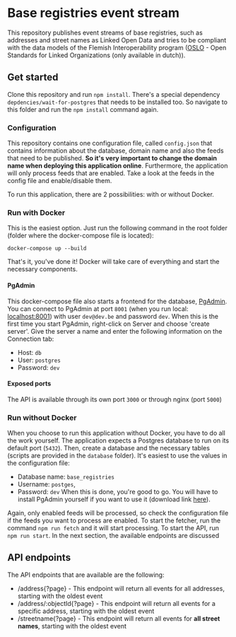 # Base registries event stream

This repository publishes event streams of base registries, such as addresses and street names as Linked Open Data and tries to be compliant with the data models of the Flemish Interoperability program ([OSLO](https://data.vlaanderen.be/) - Open Standards for Linked Organizations (only available in dutch)).

## Get started

Clone this repository and run `npm install`. There's a special dependency `depdencies/wait-for-postgres` that needs to be installed too. So navigate to this folder and run the `npm install` command again.

### Configuration

This repository contains one configuration file, called `config.json` that contains information about the database, domain name and also the feeds that need to be published. **So it's very important to change the domain name when deploying this application online**. Furthermore, the application will only process feeds that are enabled. Take a look at the feeds in the config file and enable/disable them.

To run this application, there are 2 possibilities: with or without Docker.

### Run with Docker

This is the easiest option. Just run the following command in the root folder (folder where the docker-compose file is located):
```
docker-compose up --build
```
That's it, you've done it! Docker will take care of everything and start the necessary components. 

#### PgAdmin

This docker-compose file also starts a frontend for the database, [PgAdmin](https://www.pgadmin.org/). You can connect to PgAdmin at port `8001` (when you run local: [localhost:8001](http://localhost:8001)) with user `dev@dev.be` and password `dev`. When this is the first time you start PgAdmin, right-click on Server and choose 'create server'. Give the server a name and enter the following information on the Connection tab:
- Host: `db`
- User: `postgres`
- Password: `dev`

#### Exposed ports

The API is available through its own port `3000` or through nginx (port `5000`)

### Run without Docker

When you choose to run this application without Docker, you have to do all the work yourself. The application expects a Postgres database to run on its default port (`5432`). Then, create a database and the necessary tables (scripts are provided in the `database` folder). It's easiest to use the values in the configuration file:
- Database name: `base_registries`
- Username: `postges`,
- Password: `dev`
When this is done, you're good to go. You will have to install PgAdmin yourself if you want to use it (download link [here](https://www.pgadmin.org/download/)).

Again, only enabled feeds will be processed, so check the configuration file if the feeds you want to process are enabled. To start the fetcher, run the command `npm run fetch` and it will start processing. To start the API, run `npm run start`. In the next section, the available endpoints are discussed

## API endpoints

The API endpoints that are available are the following:
- /address{?page} - This endpoint will return all events for all addresses, starting with the oldest event
- /address/:objectId{?page} - This endpoint will return all events for a specific address, starting with the oldest event
- /streetname{?page} - This endpoint will return all events for **all street names**, starting with the oldest event

